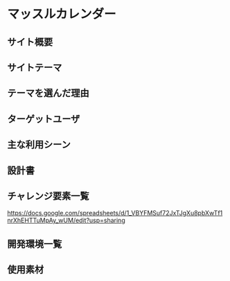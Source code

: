 # マッスルカレンダー

## サイト概要

## サイトテーマ

## テーマを選んだ理由

## ターゲットユーザ

## 主な利用シーン

## 設計書

## チャレンジ要素一覧
https://docs.google.com/spreadsheets/d/1_VBYFMSuf72JxTJgXu8pbXwTf1nrXhEHTTuMpAy_wUM/edit?usp=sharing

## 開発環境一覧

## 使用素材


